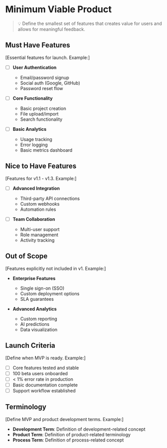 # Minimum Viable Product

> 💡 Define the smallest set of features that creates value for users and allows for meaningful feedback.

## Must Have Features
[Essential features for launch. Example:]

- [ ] **User Authentication**
  - Email/password signup
  - Social auth (Google, GitHub)
  - Password reset flow

- [ ] **Core Functionality**
  - Basic project creation
  - File upload/import
  - Search functionality

- [ ] **Basic Analytics**
  - Usage tracking
  - Error logging
  - Basic metrics dashboard

## Nice to Have Features
[Features for v1.1 - v1.3. Example:]

- [ ] **Advanced Integration**
  - Third-party API connections
  - Custom webhooks
  - Automation rules

- [ ] **Team Collaboration**
  - Multi-user support
  - Role management
  - Activity tracking

## Out of Scope
[Features explicitly not included in v1. Example:]

- **Enterprise Features**
  - Single sign-on (SSO)
  - Custom deployment options
  - SLA guarantees

- **Advanced Analytics**
  - Custom reporting
  - AI predictions
  - Data visualization

## Launch Criteria
[Define when MVP is ready. Example:]

- [ ] Core features tested and stable
- [ ] 100 beta users onboarded
- [ ] < 1% error rate in production
- [ ] Basic documentation complete
- [ ] Support workflow established

## Terminology
[Define MVP and product development terms. Example:]

- **Development Term**: Definition of development-related concept
- **Product Term**: Definition of product-related terminology
- **Process Term**: Definition of process-related concept

